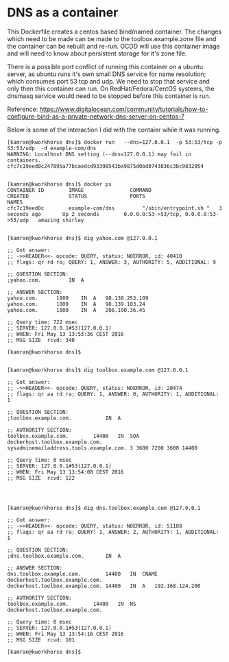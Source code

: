 # DNS as a container 
This Dockerfile creates a centos based bind/named container. 
The changes which need to be made can be made to the toolbox.example.zone file and the container can be rebuilt and re-run. OCDD will use this container image and will need to know about persistent storage for it's zone file. 

There is a possible port conflict of running this container on a ubuntu server, as ubuntu runs it's own small DNS service for name resolution; which consumes port 53 tcp and udp. We need to stop that service and only then this container can run. On RedHat/Fedora/CentOS systems, the dnsmasq service would need to be stopped before this container is run.

Reference: https://www.digitalocean.com/community/tutorials/how-to-configure-bind-as-a-private-network-dns-server-on-centos-7

Below is some of the interaction I did with the contaier while it was running.

```
[kamran@kworkhorse dns]$ docker run   --dns=127.0.0.1  -p 53:53/tcp -p 53:53/udp  -d example-com/dns 
WARNING: Localhost DNS setting (--dns=127.0.0.1) may fail in containers.
cfc7c19eed0c247895a77bcaedcd93398541ba9875d0bd0743836c3bc9832954


[kamran@kworkhorse dns]$ docker ps
CONTAINER ID        IMAGE               COMMAND                  CREATED             STATUS              PORTS                                    NAMES
cfc7c19eed0c        example-com/dns         "/sbin/entrypoint.sh "   3 seconds ago       Up 2 seconds        0.0.0.0:53->53/tcp, 0.0.0.0:53->53/udp   amazing_shirley


[kamran@kworkhorse dns]$ dig yahoo.com @127.0.0.1

;; Got answer:
;; ->>HEADER<<- opcode: QUERY, status: NOERROR, id: 40410
;; flags: qr rd ra; QUERY: 1, ANSWER: 3, AUTHORITY: 5, ADDITIONAL: 9

;; QUESTION SECTION:
;yahoo.com.			IN	A

;; ANSWER SECTION:
yahoo.com.		1800	IN	A	98.138.253.109
yahoo.com.		1800	IN	A	98.139.183.24
yahoo.com.		1800	IN	A	206.190.36.45

;; Query time: 722 msec
;; SERVER: 127.0.0.1#53(127.0.0.1)
;; WHEN: Fri May 13 13:53:36 CEST 2016
;; MSG SIZE  rcvd: 340

[kamran@kworkhorse dns]$


[kamran@kworkhorse dns]$ dig toolbox.example.com @127.0.0.1

;; Got answer:
;; ->>HEADER<<- opcode: QUERY, status: NOERROR, id: 20474
;; flags: qr aa rd ra; QUERY: 1, ANSWER: 0, AUTHORITY: 1, ADDITIONAL: 1

;; QUESTION SECTION:
;toolbox.example.com.			IN	A

;; AUTHORITY SECTION:
toolbox.example.com.		14400	IN	SOA	dockerhost.toolbox.example.com. sysadminemailaddress.tools.example.com. 3 3600 7200 3600 14400

;; Query time: 0 msec
;; SERVER: 127.0.0.1#53(127.0.0.1)
;; WHEN: Fri May 13 13:54:08 CEST 2016
;; MSG SIZE  rcvd: 122




[kamran@kworkhorse dns]$ dig dns.toolbox.example.com @127.0.0.1

;; Got answer:
;; ->>HEADER<<- opcode: QUERY, status: NOERROR, id: 51188
;; flags: qr aa rd ra; QUERY: 1, ANSWER: 2, AUTHORITY: 1, ADDITIONAL: 1

;; QUESTION SECTION:
;dns.toolbox.example.com.		IN	A

;; ANSWER SECTION:
dns.toolbox.example.com.		14400	IN	CNAME	dockerhost.toolbox.example.com.
dockerhost.toolbox.example.com.	14400	IN	A	192.168.124.200

;; AUTHORITY SECTION:
toolbox.example.com.		14400	IN	NS	dockerhost.toolbox.example.com.

;; Query time: 0 msec
;; SERVER: 127.0.0.1#53(127.0.0.1)
;; WHEN: Fri May 13 13:54:16 CEST 2016
;; MSG SIZE  rcvd: 101

[kamran@kworkhorse dns]$ 
```
